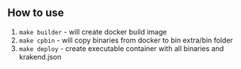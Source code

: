 ## How to use
1. `make builder` - will create docker build image
2. `make cpbin` - will copy binaries from docker to bin extra/bin folder
3. `make deploy` - create executable container with all binaries and krakend.json